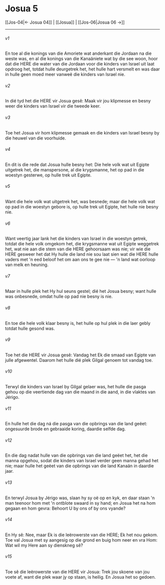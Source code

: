 # Josua 5

[[Jos-04|← Josua 04]] | [[Josua]] | [[Jos-06|Josua 06 →]]
***

###### v1
En toe al die konings van die Amoriete wat anderkant die Jordaan na die weste was, en al die konings van die Kanaäniete wat by die see woon, hoor dat die HERE die water van die Jordaan voor die kinders van Israel uit laat opdroog het, totdat hulle deurgetrek het, het hulle hart versmelt en was daar in hulle geen moed meer vanweë die kinders van Israel nie. 
###### v2
In dié tyd het die HERE vir Josua gesê: Maak vir jou klipmesse en besny weer die kinders van Israel vir die tweede keer. 
###### v3
Toe het Josua vir hom klipmesse gemaak en die kinders van Israel besny by die heuwel van die voorhuide. 
###### v4
En dit is die rede dat Josua hulle besny het: Die hele volk wat uit Egipte uitgetrek het, die manspersone, al die krygsmanne, het op pad in die woestyn gesterwe, op hulle trek uit Egipte. 
###### v5
Want die hele volk wat uitgetrek het, was besnede; maar die hele volk wat op pad in die woestyn gebore is, op hulle trek uit Egipte, het hulle nie besny nie. 
###### v6
Want veertig jaar lank het die kinders van Israel in die woestyn getrek, totdat die hele volk omgekom het, die krygsmanne wat uit Egipte weggetrek het, wat nie aan die stem van die HERE gehoorsaam was nie; vir wie die HERE gesweer het dat Hy hulle die land nie sou laat sien wat die HERE hulle vaders met 'n eed beloof het om aan ons te gee nie — 'n land wat oorloop van melk en heuning. 
###### v7
Maar in hulle plek het Hy hul seuns gestel; dié het Josua besny; want hulle was onbesnede, omdat hulle op pad nie besny is nie. 
###### v8
En toe die hele volk klaar besny is, het hulle op hul plek in die laer gebly totdat hulle gesond was. 
###### v9
Toe het die HERE vir Josua gesê: Vandag het Ek die smaad van Egipte van julle afgewentel. Daarom het hulle dié plek Gilgal genoem tot vandag toe. 
###### v10
Terwyl die kinders van Israel by Gilgal gelaer was, het hulle die pasga gehou op die veertiende dag van die maand in die aand, in die vlaktes van Jérigo. 
###### v11
En hulle het die dag ná die pasga van die opbrings van die land geëet: ongesuurde brode en gebraaide koring, daardie selfde dag. 
###### v12
En die dag nadat hulle van die opbrings van die land geëet het, het die manna opgehou, sodat die kinders van Israel verder geen manna gehad het nie; maar hulle het geëet van die opbrings van die land Kanaän in daardie jaar. 
###### v13
En terwyl Josua by Jérigo was, slaan hy sy oë op en kyk, en daar staan 'n man teenoor hom met 'n ontblote swaard in sy hand; en Josua het na hom gegaan en hom gevra: Behoort U by ons of by ons vyande? 
###### v14
En Hy sê: Nee, maar Ek is die leërowerste van die HERE; Ek het nou gekom. Toe val Josua met sy aangesig op die grond en buig hom neer en vra Hom: Wat wil my Here aan sy dienskneg sê? 
###### v15
Toe sê die leërowerste van die HERE vir Josua: Trek jou skoene van jou voete af, want die plek waar jy op staan, is heilig. En Josua het so gedoen. 
